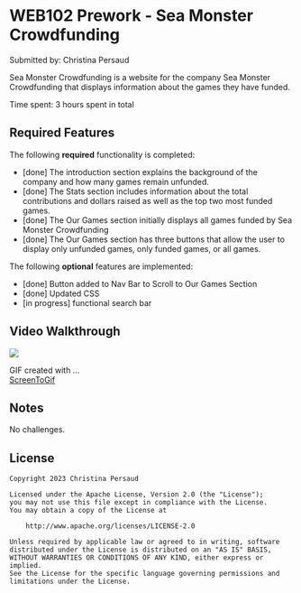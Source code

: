 # WEB102 Prework - Sea Monster Crowdfunding

Submitted by: Christina Persaud

Sea Monster Crowdfunding is a website for the company Sea Monster Crowdfunding that displays information about the games they have funded.

Time spent: 3 hours spent in total

## Required Features

The following **required** functionality is completed:

* [done] The introduction section explains the background of the company and how many games remain unfunded.
* [done] The Stats section includes information about the total contributions and dollars raised as well as the top two most funded games.
* [done] The Our Games section initially displays all games funded by Sea Monster Crowdfunding
* [done] The Our Games section has three buttons that allow the user to display only unfunded games, only funded games, or all games.

The following **optional** features are implemented:

* [done] Button added to Nav Bar to Scroll to Our Games Section
* [done] Updated CSS
* [in progress] functional search bar

## Video Walkthrough


![](https://github.com/Chrissy-buzz/web102_prework/blob/main/assets/0rov2Rt%20-%20Imgur.gif)

GIF created with ...  
[ScreenToGif](https://www.screentogif.com/)

## Notes

No challenges. 

## License

    Copyright 2023 Christina Persaud

    Licensed under the Apache License, Version 2.0 (the "License");
    you may not use this file except in compliance with the License.
    You may obtain a copy of the License at

        http://www.apache.org/licenses/LICENSE-2.0

    Unless required by applicable law or agreed to in writing, software
    distributed under the License is distributed on an "AS IS" BASIS,
    WITHOUT WARRANTIES OR CONDITIONS OF ANY KIND, either express or implied.
    See the License for the specific language governing permissions and
    limitations under the License.
